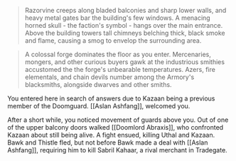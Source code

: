 > Razorvine creeps along bladed balconies and sharp lower walls, and heavy metal gates bar the building's few windows. A menacing horned skull - the faction's symbol - hangs over the main entrance. Above the building towers tall chimneys belching thick, black smoke and flame, causing a smog to envelop the surrounding area.

> A colossal forge dominates the floor as you enter. Mercenaries, mongers, and other curious buyers gawk at the industrious smithies accustomed the the forge's unbearable temperatures. Azers, fire elementals, and chain devils number among the Armory's blacksmiths, alongside dwarves and other smiths.

You entered here in search of answers due to Kazaan being a previous member of the Doomguard. [[Aslan Ashfang]], welcomed you.

After a short while, you noticed movement of guards above you. Out of one of the upper balcony doors walked [[Doomlord Abraxis]], who confronted Kazaan about still being alive. A fight ensued, killing Uthal and Kazaan. Bawk and Thistle fled, but not before Bawk made a deal with [[Aslan Ashfang]], requiring him to kill Sabril Kahaar, a rival merchant in Tradegate.
